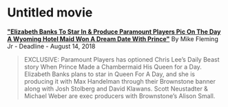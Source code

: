 
# Untitled movie

[**"Elizabeth Banks To Star In & Produce Paramount Players Pic On The Day A Wyoming Hotel Maid Won A Dream Date With Prince"**](https://deadline.com/2018/08/elizabeth-banks-prince-movie-under-the-cherry-moon-paramount-players-dream-date-1202445409/) By Mike Fleming Jr - Deadline - August 14, 2018

> EXCLUSIVE: Paramount Players has optioned Chris Lee’s Daily Beast story When Prince Made a Chambermaid His Queen for a Day. Elizabeth Banks plans to star in Queen For A Day, and she is producing it with Max Handelman through their Brownstone banner along with Josh Stolberg and David Klawans. Scott Neustadter & Michael Weber are exec producers with Brownstone’s Alison Small.
